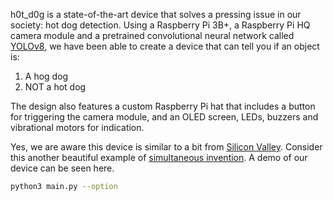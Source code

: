 h0t_d0g is a state-of-the-art device that solves a pressing issue in our society: hot dog detection. Using a Raspberry Pi 3B+, a Raspberry Pi HQ camera module and a pretrained convolutional neural network called [YOLOv8](https://github.com/ultralytics/ultralytics/tree/main?tab=readme-ov-file), we have been able to create a device that can tell you if an object is:
  1. A hog dog
  2. NOT a hot dog

The design also features a custom Raspberry Pi hat that includes a button for triggering the camera module, and an OLED screen, LEDs, buzzers and vibrational motors for indication.

Yes, we are aware this device is similar to a bit from [Silicon Valley](https://www.youtube.com/watch?v=ACmydtFDTGs&ab_channel=HBO). Consider this another beautiful example of [simultaneous invention](https://en.wikipedia.org/wiki/Multiple_discovery). A demo of our device can be seen here.

```bash
python3 main.py --option
```

